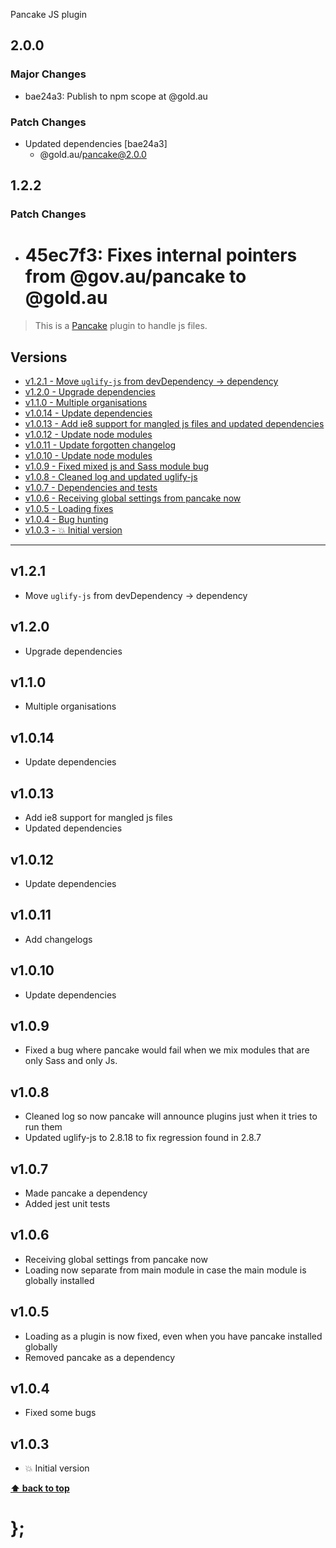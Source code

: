 Pancake JS plugin

## 2.0.0

### Major Changes

- bae24a3: Publish to npm scope at @gold.au

### Patch Changes

- Updated dependencies [bae24a3]
  - @gold.au/pancake@2.0.0

## 1.2.2

### Patch Changes

- # 45ec7f3: Fixes internal pointers from @gov.au/pancake to @gold.au

> This is a [Pancake](https://github.com/designsystemau/pancake) plugin to handle js files.

## Versions

- [v1.2.1 - Move `uglify-js` from devDependency -> dependency](v121)
- [v1.2.0 - Upgrade dependencies](v120)
- [v1.1.0 - Multiple organisations](v110)
- [v1.0.14 - Update dependencies](v1014)
- [v1.0.13 - Add ie8 support for mangled js files and updated dependencies](v1013)
- [v1.0.12 - Update node modules](v1012)
- [v1.0.11 - Update forgotten changelog](v1011)
- [v1.0.10 - Update node modules](v1010)
- [v1.0.9 - Fixed mixed js and Sass module bug](v109)
- [v1.0.8 - Cleaned log and updated uglify-js](v108)
- [v1.0.7 - Dependencies and tests](v107)
- [v1.0.6 - Receiving global settings from pancake now](v106)
- [v1.0.5 - Loading fixes](v105)
- [v1.0.4 - Bug hunting](v104)
- [v1.0.3 - 💥 Initial version](v103)

---

## v1.2.1

- Move `uglify-js` from devDependency -> dependency

## v1.2.0

- Upgrade dependencies

## v1.1.0

- Multiple organisations

## v1.0.14

- Update dependencies

## v1.0.13

- Add ie8 support for mangled js files
- Updated dependencies

## v1.0.12

- Update dependencies

## v1.0.11

- Add changelogs

## v1.0.10

- Update dependencies

## v1.0.9

- Fixed a bug where pancake would fail when we mix modules that are only Sass and only Js.

## v1.0.8

- Cleaned log so now pancake will announce plugins just when it tries to run them
- Updated uglify-js to 2.8.18 to fix regression found in 2.8.7

## v1.0.7

- Made pancake a dependency
- Added jest unit tests

## v1.0.6

- Receiving global settings from pancake now
- Loading now separate from main module in case the main module is globally installed

## v1.0.5

- Loading as a plugin is now fixed, even when you have pancake installed globally
- Removed pancake as a dependency

## v1.0.4

- Fixed some bugs

## v1.0.3

- 💥 Initial version

**[⬆ back to top](#contents)**

# };
